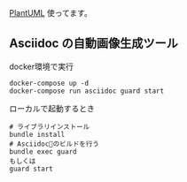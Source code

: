 [PlantUML](http://plantuml.com/) 使ってます。


## Asciidoc の自動画像生成ツール

docker環境で実行

```
docker-compose up -d
docker-compose run asciidoc guard start
```

ローカルで起動するとき

```
# ライブラリインストール
bundle install
# Asciidocのビルドを行う
bundle exec guard
もしくは
guard start
```
